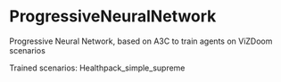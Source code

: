 # ProgressiveNeuralNetwork
Progressive Neural Network, based on A3C to train agents on ViZDoom scenarios

Trained scenarios: Healthpack_simple_supreme
